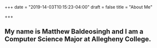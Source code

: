 +++
date = "2019-14-03T10:15:23-04:00"
draft = false
title = "About Me"

+++

## My name is Matthew Baldeosingh and I am a Computer Science Major at Allegheny College.
